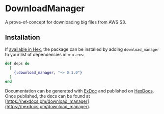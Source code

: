 # DownloadManager

A prove-of-concept for downloading big files from AWS S3.

## Installation

If [available in Hex](https://hex.pm/docs/publish), the package can be installed
by adding `download_manager` to your list of dependencies in `mix.exs`:

```elixir
def deps do
  [
    {:download_manager, "~> 0.1.0"}
  ]
end
```

Documentation can be generated with [ExDoc](https://github.com/elixir-lang/ex_doc)
and published on [HexDocs](https://hexdocs.pm). Once published, the docs can
be found at [https://hexdocs.pm/download_manager](https://hexdocs.pm/download_manager).

